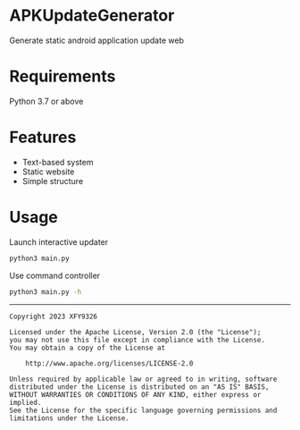# APKUpdateGenerator

Generate static android application update web

# Requirements

Python 3.7 or above

# Features

- Text-based system
- Static website
- Simple structure

# Usage

Launch interactive updater

```bash
python3 main.py
```

Use command controller

```bash
python3 main.py -h
```

----------

```Text
Copyright 2023 XFY9326

Licensed under the Apache License, Version 2.0 (the "License");
you may not use this file except in compliance with the License.
You may obtain a copy of the License at

    http://www.apache.org/licenses/LICENSE-2.0

Unless required by applicable law or agreed to in writing, software
distributed under the License is distributed on an "AS IS" BASIS,
WITHOUT WARRANTIES OR CONDITIONS OF ANY KIND, either express or implied.
See the License for the specific language governing permissions and
limitations under the License.
```
